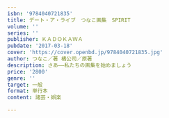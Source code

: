 ```yaml
---
isbn: '9784040721835'
title: デート・ア・ライブ　つなこ画集　SPIRIT
volume: ''
series: ''
publisher: ＫＡＤＯＫＡＷＡ
pubdate: '2017-03-18'
cover: 'https://cover.openbd.jp/9784040721835.jpg'
author: つなこ／著 橘公司／原著
description: さあ――私たちの画集を始めましょう
price: '2800'
genre: ''
target: 一般
format: 単行本
content: 諸芸・娯楽

---
```

